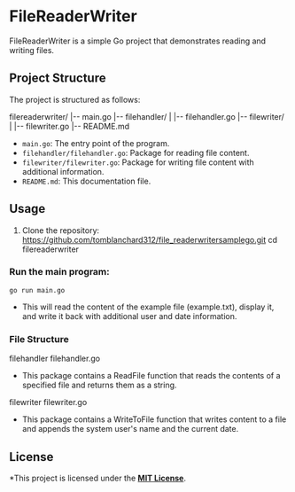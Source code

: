 # FileReaderWriter

FileReaderWriter is a simple Go project that demonstrates reading and writing files.

## Project Structure

The project is structured as follows:

filereaderwriter/
|-- main.go
|-- filehandler/
| |-- filehandler.go
|-- filewriter/
| |-- filewriter.go
|-- README.md


- `main.go`: The entry point of the program.
- `filehandler/filehandler.go`: Package for reading file content.
- `filewriter/filewriter.go`: Package for writing file content with additional information.
- `README.md`: This documentation file.

## Usage

1. Clone the repository:
	https://github.com/tomblanchard312/file_readerwritersamplego.git
	cd filereaderwriter

### Run the main program:

	go run main.go
* This will read the content of the example file (example.txt), display it, and write it back with additional user and date information.

### File Structure
filehandler
filehandler.go
* This package contains a ReadFile function that reads the contents of a specified file and returns them as a string.

filewriter
filewriter.go
* This package contains a WriteToFile function that writes content to a file and appends the system user's name and the current date.


## License
*This project is licensed under the **[MIT License](https://mit-license.org/)**.
